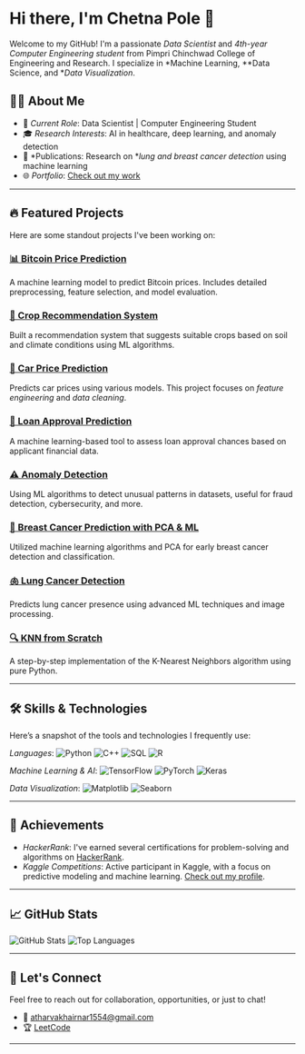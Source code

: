 # Hi there, I'm Chetna Pole 👋

Welcome to my GitHub! I'm a passionate *Data Scientist* and *4th-year Computer Engineering student* from Pimpri Chinchwad College of Engineering and Research. I specialize in *Machine Learning, **Data Science, and **Data Visualization*.

## 👨‍💻 About Me

- 🌟 *Current Role*: Data Scientist | Computer Engineering Student
- 🎓 *Research Interests*: AI in healthcare, deep learning, and anomaly detection
- 📰 *Publications: Research on **lung and breast cancer detection* using machine learning
- 🌐 *Portfolio*: [Check out my work](https://atharva1554.github.io/projects.html)

---

## 🔥 Featured Projects

Here are some standout projects I've been working on:

### [📊 Bitcoin Price Prediction](https://github.com/atharva1554/Bitcoin_price_prediction)
A machine learning model to predict Bitcoin prices. Includes detailed preprocessing, feature selection, and model evaluation.

### [🌾 Crop Recommendation System](https://github.com/atharva1554/Crop-Recommendation)
Built a recommendation system that suggests suitable crops based on soil and climate conditions using ML algorithms.

### [🚗 Car Price Prediction](https://github.com/atharva1554/car-price-prediction)
Predicts car prices using various models. This project focuses on *feature engineering* and *data cleaning*.

### [💸 Loan Approval Prediction](https://github.com/atharva1554/Loan-Approval-Prediction)
A machine learning-based tool to assess loan approval chances based on applicant financial data.

### [⚠ Anomaly Detection](https://github.com/atharva1554/Anomaly-Detection)
Using ML algorithms to detect unusual patterns in datasets, useful for fraud detection, cybersecurity, and more.

### [🧠 Breast Cancer Prediction with PCA & ML](https://github.com/atharva1554/Breast-Cancer-Prediction-with-Machine-Learning-and-PCA)
Utilized machine learning algorithms and PCA for early breast cancer detection and classification.

### [🫁 Lung Cancer Detection](https://github.com/atharva1554/Lung-Cancer-Detection-Using-ML-Algorithms)
Predicts lung cancer presence using advanced ML techniques and image processing.

### [🔍 KNN from Scratch](https://github.com/atharva1554/KNN-FROM-SCRATCH)
A step-by-step implementation of the K-Nearest Neighbors algorithm using pure Python.

---

## 🛠 Skills & Technologies

Here’s a snapshot of the tools and technologies I frequently use:

*Languages*:
![Python](https://img.shields.io/badge/-Python-3776AB?logo=python&logoColor=ffffff)
![C++](https://img.shields.io/badge/-C%2B%2B-00599C?logo=c%2B%2B&logoColor=ffffff)
![SQL](https://img.shields.io/badge/-SQL-003B57?logo=mysql&logoColor=ffffff)
![R](https://img.shields.io/badge/-R-276DC3?logo=r&logoColor=ffffff)

*Machine Learning & AI*:
![TensorFlow](https://img.shields.io/badge/-TensorFlow-FF6F00?logo=tensorflow&logoColor=ffffff)
![PyTorch](https://img.shields.io/badge/-PyTorch-EE4C2C?logo=pytorch&logoColor=ffffff)
![Keras](https://img.shields.io/badge/-Keras-D00000?logo=keras&logoColor=ffffff)

*Data Visualization*:
![Matplotlib](https://img.shields.io/badge/-Matplotlib-003C71?logo=matplotlib&logoColor=ffffff)
![Seaborn](https://img.shields.io/badge/-Seaborn-0D3F5F?logo=seaborn&logoColor=ffffff)

---

## 🏅 Achievements

- *HackerRank*: I've earned several certifications for problem-solving and algorithms on [HackerRank](https://www.hackerrank.com/profile/atharva_khairna1).
- *Kaggle Competitions*: Active participant in Kaggle, with a focus on predictive modeling and machine learning. [Check out my profile](https://www.kaggle.com/khairnaratharva).

---

## 📈 GitHub Stats

![GitHub Stats](https://github-readme-stats.vercel.app/api?username=atharva1554&show_icons=true&count_private=true&hide_title=true&hide_border=true&theme=radical)
![Top Languages](https://github-readme-stats.vercel.app/api/top-langs/?username=atharva1554&layout=compact&hide_title=true&hide_border=true&theme=radical)

---

## 🤝 Let's Connect

Feel free to reach out for collaboration, opportunities, or just to chat!

- 📧 [atharvakhairnar1554@gmail.com](mailto:atharvakhairnar1554@gmail.com)
- 🏆 [LeetCode](https://leetcode.com/u/atharva1554/)

---
